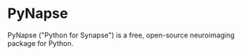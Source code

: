 # PyNapse

PyNapse ("Python for Synapse") is a free, open-source neuroimaging package for Python. 

